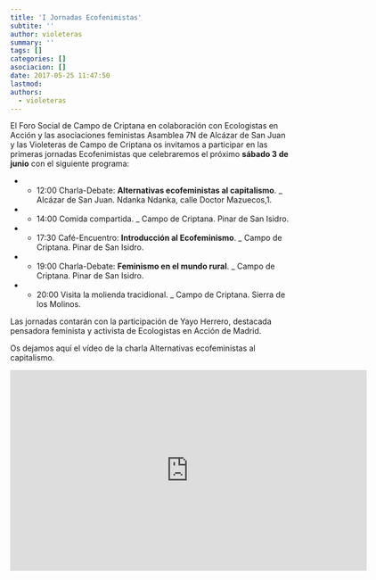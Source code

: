 ```yaml
---
title: 'I Jornadas Ecofenimistas'
subtite: ''
author: violeteras
summary: ''
tags: []
categories: []
asociacion: []
date: 2017-05-25 11:47:50
lastmod:
authors: 
  - violeteras
---
```


El Foro Social de Campo de Criptana en colaboración con Ecologistas en Acción y las asociaciones feministas Asamblea 7N de Alcázar de San Juan y las Violeteras de Campo de Criptana os invitamos a participar en las primeras jornadas Ecofenimistas que celebraremos el próximo **sábado 3 de junio** con el siguiente programa:


- * 12:00 Charla-Debate: **Alternativas ecofeministas al capitalismo**.
_ Alcázar de San Juan. Ndanka Ndanka, calle Doctor Mazuecos,1.

- * 14:00 Comida compartida.
_ Campo de Criptana. Pinar de San Isidro.

- * 17:30 Café-Encuentro: **Introducción al Ecofeminismo**.
_ Campo de Criptana. Pinar de San Isidro.

- * 19:00 Charla-Debate: **Feminismo en el mundo rural**.
_ Campo de Criptana. Pinar de San Isidro.

- *  20:00 Visita la molienda tracidional.
_ Campo de Criptana. Sierra de los Molinos.

Las jornadas contarán con la participación de Yayo Herrero, destacada pensadora feminista y activista de Ecologistas en Acción de Madrid.

Os dejamos aquí el vídeo de la charla Alternativas ecofeministas al capitalismo. 

<iframe width="640" height="360" src="https://www.youtube-nocookie.com/embed/Af5uAywapN4?rel=0" frameborder="0" allowfullscreen></iframe>

